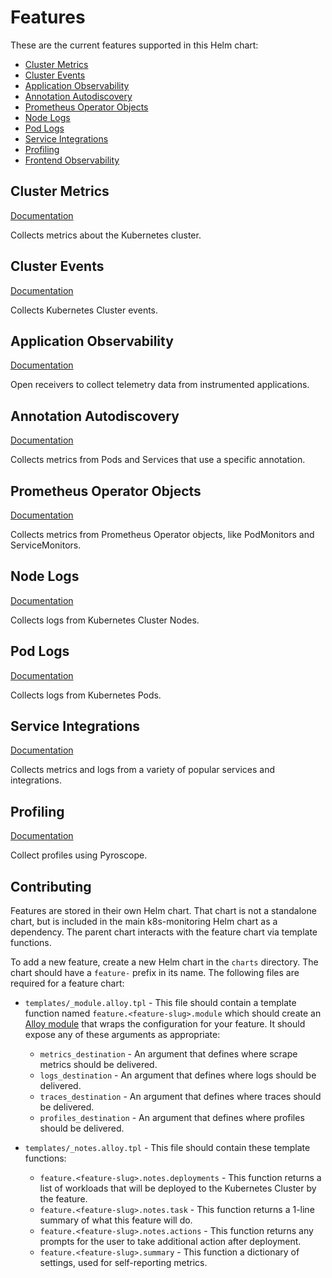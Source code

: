 # Features

These are the current features supported in this Helm chart:

-   [Cluster Metrics](#cluster-metrics)
-   [Cluster Events](#cluster-events)
-   [Application Observability](#application-observability)
-   [Annotation Autodiscovery](#annotation-autodiscovery)
-   [Prometheus Operator Objects](#prometheus-operator-objects)
-   [Node Logs](#node-logs)
-   [Pod Logs](#pod-logs)
-   [Service Integrations](#service-integrations)
-   [Profiling](#profiling)
-   [Frontend Observability](#frontend-observability)

## Cluster Metrics

[Documentation](https://github.com/grafana/k8s-monitoring-helm/tree/main/charts/feature-cluster-metrics)

Collects metrics about the Kubernetes cluster.

## Cluster Events

[Documentation](https://github.com/grafana/k8s-monitoring-helm/tree/main/charts/feature-cluster-events)

Collects Kubernetes Cluster events.

## Application Observability

[Documentation](https://github.com/grafana/k8s-monitoring-helm/tree/main/charts/feature-application-observability)

Open receivers to collect telemetry data from instrumented applications.

## Annotation Autodiscovery

[Documentation](https://github.com/grafana/k8s-monitoring-helm/tree/main/charts/feature-annotation-autodiscovery)

Collects metrics from Pods and Services that use a specific annotation.

## Prometheus Operator Objects

[Documentation](https://github.com/grafana/k8s-monitoring-helm/tree/main/charts/feature-prometheus-operator-objects)

Collects metrics from Prometheus Operator objects, like PodMonitors and ServiceMonitors.

## Node Logs

[Documentation](https://github.com/grafana/k8s-monitoring-helm/tree/main/charts/feature-node-logs)

Collects logs from Kubernetes Cluster Nodes.

## Pod Logs

[Documentation](https://github.com/grafana/k8s-monitoring-helm/tree/main/charts/feature-pod-logs)

Collects logs from Kubernetes Pods.

## Service Integrations

[Documentation](https://github.com/grafana/k8s-monitoring-helm/tree/main/charts/feature-integrations)

Collects metrics and logs from a variety of popular services and integrations.

## Profiling

[Documentation](https://github.com/grafana/k8s-monitoring-helm/tree/main/charts/feature-profiling)

Collect profiles using Pyroscope.

## Contributing

Features are stored in their own Helm chart. That chart is not a standalone chart, but is included in the main
k8s-monitoring Helm chart as a dependency. The parent chart interacts with the feature chart via template functions.

To add a new feature, create a new Helm chart in the `charts` directory. The chart should have a `feature-` prefix in
its name. The following files are required for a feature chart:

-   `templates/_module.alloy.tpl` - This file should contain a template function named
    `feature.<feature-slug>.module` which should create an [Alloy module](https://grafana.com/docs/alloy/latest/get-started/modules/)
    that wraps the configuration for your feature. It should expose any of these arguments as appropriate:
    -   `metrics_destination` - An argument that defines where scrape metrics should be delivered.
    -   `logs_destination` - An argument that defines where logs should be delivered.
    -   `traces_destination` - An argument that defines where traces should be delivered.
    -   `profiles_destination` - An argument that defines where profiles should be delivered.

-   `templates/_notes.alloy.tpl` - This file should contain these template functions:
    -   `feature.<feature-slug>.notes.deployments` - This function returns a list of workloads that will be
    deployed to the Kubernetes Cluster by the feature.
    -   `feature.<feature-slug>.notes.task` - This function returns a 1-line summary of what this feature will do.
    -   `feature.<feature-slug>.notes.actions` - This function returns any prompts for the user to take additional
        action after deployment.
    -   `feature.<feature-slug>.summary` - This function a dictionary of settings, used for self-reporting metrics.
